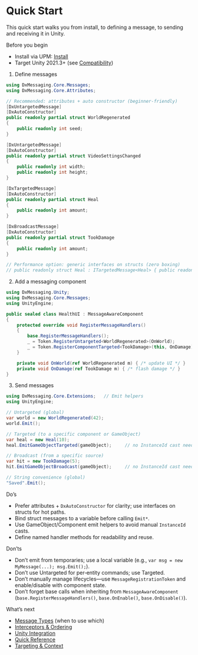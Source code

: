 # Quick Start

This quick start walks you from install, to defining a message, to sending and receiving it in Unity.

Before you begin

- Install via UPM: [Install](Docs/Install.md)
- Target Unity 2021.3+ (see [Compatibility](Docs/Compatibility.md))

1) Define messages

```csharp
using DxMessaging.Core.Messages;
using DxMessaging.Core.Attributes;

// Recommended: attributes + auto constructor (beginner‑friendly)
[DxUntargetedMessage]
[DxAutoConstructor]
public readonly partial struct WorldRegenerated
{
    public readonly int seed;
}

[DxUntargetedMessage]
[DxAutoConstructor]
public readonly partial struct VideoSettingsChanged
{
    public readonly int width;
    public readonly int height;
}

[DxTargetedMessage]
[DxAutoConstructor]
public readonly partial struct Heal
{
    public readonly int amount;
}

[DxBroadcastMessage]
[DxAutoConstructor]
public readonly partial struct TookDamage
{
    public readonly int amount;
}

// Performance option: generic interfaces on structs (zero boxing)
// public readonly struct Heal : ITargetedMessage<Heal> { public readonly int amount; public Heal(int amount) { this.amount = amount; } }
```

2) Add a messaging component

```csharp
using DxMessaging.Unity;
using DxMessaging.Core.Messages;
using UnityEngine;

public sealed class HealthUI : MessageAwareComponent
{
    protected override void RegisterMessageHandlers()
    {
        base.RegisterMessageHandlers();
        _ = Token.RegisterUntargeted<WorldRegenerated>(OnWorld);
        _ = Token.RegisterComponentTargeted<TookDamage>(this, OnDamage);
    }

    private void OnWorld(ref WorldRegenerated m) { /* update UI */ }
    private void OnDamage(ref TookDamage m) { /* flash damage */ }
}
```

3) Send messages

```csharp
using DxMessaging.Core.Extensions;   // Emit helpers
using UnityEngine;

// Untargeted (global)
var world = new WorldRegenerated(42);
world.Emit();

// Targeted (to a specific component or GameObject)
var heal = new Heal(10);
heal.EmitGameObjectTargeted(gameObject);     // no InstanceId cast needed

// Broadcast (from a specific source)
var hit = new TookDamage(5);
hit.EmitGameObjectBroadcast(gameObject);     // no InstanceId cast needed

// String convenience (global)
"Saved".Emit();
```

Do’s

- Prefer attributes + `DxAutoConstructor` for clarity; use interfaces on structs for hot paths.
- Bind struct messages to a variable before calling `Emit*`.
- Use GameObject/Component emit helpers to avoid manual `InstanceId` casts.
- Define named handler methods for readability and reuse.

Don’ts

- Don’t emit from temporaries; use a local variable (e.g., `var msg = new MyMessage(...); msg.Emit();`).
- Don’t use Untargeted for per‑entity commands; use Targeted.
- Don’t manually manage lifecycles—use `MessageRegistrationToken` and enable/disable with component state.
- Don’t forget base calls when inheriting from `MessageAwareComponent` (`base.RegisterMessageHandlers()`, `base.OnEnable()`, `base.OnDisable()`).

What’s next

- [Message Types](Docs/MessageTypes.md) (when to use which)
- [Interceptors & Ordering](Docs/InterceptorsAndOrdering.md)
- [Unity Integration](Docs/UnityIntegration.md)
 - [Quick Reference](Docs/QuickReference.md)
 - [Targeting & Context](Docs/TargetingAndContext.md)
